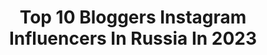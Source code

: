 ---
title: Top 10 Bloggers Instagram Influencers In Russia In 2023
description: >-
  Find top bloggers Instagram influencers in Russia in 2023. Most popular hashtags: #avemebox #royalsamples #royalsamplesru.
platform: Instagram
hits: 419
text_top: See the best Instagram influencers on inBeat.
text_bottom: inBeat holds 419 Instagram influencers like this in Russia for you to connect with.
profiles:
  - username: "djurinskaya"
    fullname: >-
      Джуринская Жания Алихановна
    bio: >-
      actress 🎬 blogger TikTok @djurinskaya Сотрудничество +7707 747 08 88 @qamalladin.media
    location: "Russia"
    followers: 2932182
    engagement: 122
    commentsToLikes: 0.019243
    id: ck5hqy1qytxi50i11jscwqtnt
    verified: true
    hashtags: "#rixosmoments, #wednesday, #rixoswaterworldaktau, #tetysblu"
  - username: "tanya_strelova"
    fullname: >-
      Tаня Стрелова
    bio: >-
      🎥Blogger YouTube 2.8 млн🍋 📩Сотрудничество: tanyastrelova@mail.ru 👇🏻НОВОЕ ВИДЕО 👇🏻
    location: "Russia"
    followers: 115209
    engagement: 589
    commentsToLikes: 0.033202
    id: ck6u4nlen4r2h0j71uaiomvhm
    verified: false
    hashtags: "#essencefest, #2021"
  - username: "elizaveta_striz"
    fullname: >-
      Блогер Лайкер Лиза Стриж
    bio: >-
      ❤️7млн любимых подписчиков❤️ 😳Учусь дома в онлайн школе😳 💦Снимаю видео каждый день💦 Сотрудничество и pr: @lizza.strizh Участница - @blogger_camp 💓
    location: "Russia"
    followers: 826854
    engagement: 770
    commentsToLikes: 0.050208
    id: ck6u13bx4jbmq0j715ikk6n91
    verified: false
    hashtags: ""
  - username: "tema_temoff"
    fullname: >-
      Artem Artemev
    bio: >-
      22 y.o. Owner: @wldrsd Fashion blogger youtube: ADVICE FOR GUYS NEW VIDEO ↓
    location: "Russia"
    followers: 14336
    engagement: 896
    commentsToLikes: 0.111812
    id: ckf5ky4ztnn6e0j233lod6d4w
    verified: false
    hashtags: "#maisonmargiela, #tabi, #maisonmargielatabi"
  - username: "emberwesst"
    fullname: >-
      Эмбер
    bio: >-
      Singer | Blogger | Model Сотрудничество: direct, nastja298@mail.ru Tik Tok: Ember West 2.9m Новое видео на YouTube👇🏻
    location: "Russia"
    followers: 116149
    engagement: 431
    commentsToLikes: 0.108273
    id: ck8swvdqxfdp60j78hye7aif9
    verified: false
    hashtags: ""
  - username: "lenavanguk"
    fullname: >-
      
    bio: >-
      Saint-Petersburg Blogger & graphic designer Barter, advertising / сотрудничество, реклама - direct 📩
    location: "Russia"
    followers: 11331
    engagement: 1261
    commentsToLikes: 0.059139
    id: ck8tajr2rs23n0j78yiyk79lt
    verified: false
    hashtags: ""
  - username: "aveme_lissa"
    fullname: >-
      Aveme Lissa 🌸Лисса Авеми
    bio: >-
      Beauty YouTube blogger 2.300.000 NEW VIDEO 👇🏻
    location: "Russia"
    followers: 724115
    engagement: 857
    commentsToLikes: 0.020319
    id: ck5c2elg3x3t70i11ksrzrg80
    verified: false
    hashtags: "#royalsamples, #royalsamplesru, #avemebox, #pinkandproud"
  - username: "kvashnevskyi"
    fullname: >-
      Дмитрий Квашневский
    bio: >-
      Influencer | Blogger | Investor Pr/Сотрудничество/Реклама: @kvashnevskyi_pr ⠀ Мои проекты ⬇️⬇️⬇️
    location: "Russia"
    followers: 331430
    engagement: 334
    commentsToLikes: 0.033443
    id: ck5hcejmnhnoo0i119am1lt8p
    verified: false
    hashtags: ""
  - username: "victoriaportfolio"
    fullname: >-
      Victoria Portfolio
    bio: >-
      TikTok блогер № 1 в России (Авто) YouTube/Inst Luxury lifestyle blogger Реклама/сотрудничество : @by_victoriaportfolio Новое видео👇👇👇
    location: "Russia"
    followers: 1716668
    engagement: 157
    commentsToLikes: 0.011240
    id: ck0w4a674xk2o0i19spqv59ax
    verified: false
    hashtags: ""
  - username: "real_elena864"
    fullname: >-
      Elena Ingemannsen
    bio: >-
      живу в Осло 🇳🇴 мотивирую 🤰💜 Influencer ▫️stylist ▫️ blogger Сотрудничество//cooperation @elena864_pr Снимаю на YOUTUBE 600k
    location: "Russia"
    followers: 202787
    engagement: 663
    commentsToLikes: 0.019891
    id: ck15tsnmbjoy10i19a5kmp9h7
    verified: false
    hashtags: "#15, #14, #elena864nails, #elena864"
---